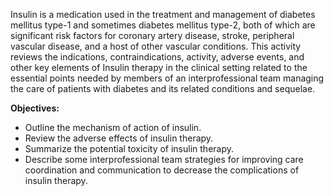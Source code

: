 Insulin is a medication used in the treatment and management of diabetes mellitus type-1 and sometimes diabetes mellitus type-2, both of which are significant risk factors for coronary artery disease, stroke, peripheral vascular disease, and a host of other vascular conditions. This activity reviews the indications, contraindications, activity, adverse events, and other key elements of Insulin therapy in the clinical setting related to the essential points needed by members of an interprofessional team managing the care of patients with diabetes and its related conditions and sequelae.

**Objectives:**
- Outline the mechanism of action of insulin.
- Review the adverse effects of insulin therapy.
- Summarize the potential toxicity of insulin therapy.
- Describe some interprofessional team strategies for improving care coordination and communication to decrease the complications of insulin therapy.